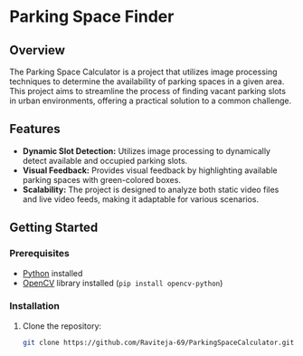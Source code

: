 # Parking Space Finder

## Overview

The Parking Space Calculator is a project that utilizes image processing techniques to determine the availability of parking spaces in a given area. This project aims to streamline the process of finding vacant parking slots in urban environments, offering a practical solution to a common challenge.

## Features

- **Dynamic Slot Detection:** Utilizes image processing to dynamically detect available and occupied parking slots.
- **Visual Feedback:** Provides visual feedback by highlighting available parking spaces with green-colored boxes.
- **Scalability:** The project is designed to analyze both static video files and live video feeds, making it adaptable for various scenarios.

## Getting Started

### Prerequisites

- [Python](https://www.python.org/) installed
- [OpenCV](https://pypi.org/project/opencv-python/) library installed (`pip install opencv-python`)

### Installation

1. Clone the repository:

   ```bash
   git clone https://github.com/Raviteja-69/ParkingSpaceCalculator.git
